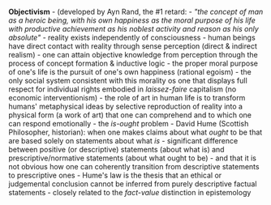 **Objectivism**
			- (developed by Ayn Rand, the #1 retard:
			- *"the concept of man as a heroic being, with his own happiness as the moral purpose of his life with productive achievement as his noblest activity and reason as his only absolute"*
				- reality exists independently of consciousness
				- human beings have direct contact with reality through sense perception (direct & indirect realism)
				- one can attain objective knowledge from perception through the process of concept formation & inductive logic
				- the proper moral purpose of one's life is the pursuit of one's own happiness (rational egoism)
				- the only social system consistent with this morality os one that displays full respect for individual rights embodied in *laissez-faire* capitalism (no economic interventionism)
				- the role of art in human life is to transform humans' metaphysical ideas by selective reproduction of reality into a physical form (a work of art) that one can comprehend and to which one can respond emotionally
			- the *is-ought* problem
				- David Hume (Scottish Philosopher, historian): when one makes claims about what *ought* to be that are based solely on statements about what *is*
				- significant difference between positive (or descriptive) statements (about what is) and prescriptive/normative statements (about what ought to be)
					- and that it is not obvious how one can coherently transition from descriptive statements to prescriptive ones
				- Hume's law is the thesis that an ethical or judgemental conclusion cannot be inferred from purely descriptive factual statements
			- closely related to the *fact-value* distinction in epistemology